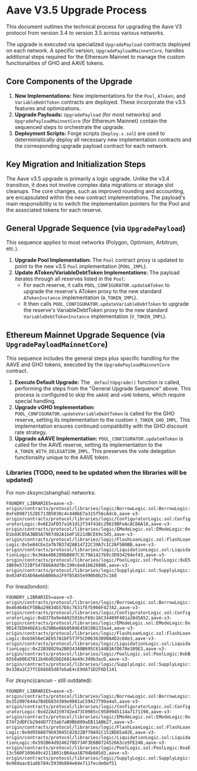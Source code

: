 # Aave V3.5 Upgrade Process

This document outlines the technical process for upgrading the Aave V3 protocol from version 3.4 to version 3.5 across various networks.

The upgrade is executed via specialized `UpgradePayload` contracts deployed on each network. A specific version, `UpgradePayloadMainnetCore`, handles additional steps required for the Ethereum Mainnet to manage the custom functionalities of GHO and AAVE tokens.

## Core Components of the Upgrade

1.  **New Implementations:** New implementations for the `Pool`, `AToken`, and `VariableDebtToken` contracts are deployed. These incorporate the v3.5 features and optimizations.
2.  **Upgrade Payloads:** `UpgradePayload` (for most networks) and `UpgradePayloadMainnetCore` (for Ethereum Mainnet) contain the sequenced steps to orchestrate the upgrade.
3.  **Deployment Scripts:** Forge scripts (`Deploy.s.sol`) are used to deterministically deploy all necessary new implementation contracts and the corresponding upgrade payload contract for each network.

## Key Migration and Initialization Steps

The Aave v3.5 upgrade is primarily a logic upgrade. Unlike the v3.4 transition, it does not involve complex data migrations or storage slot cleanups. The core changes, such as improved rounding and accounting, are encapsulated within the new contract implementations. The payload's main responsibility is to switch the implementation pointers for the Pool and the associated tokens for each reserve.

## General Upgrade Sequence (via `UpgradePayload`)

This sequence applies to most networks (Polygon, Optimism, Arbitrum, etc.).

1.  **Upgrade Pool Implementation:** The `Pool` contract proxy is updated to point to the new v3.5 `Pool` implementation (`POOL_IMPL`).
2.  **Update AToken/VariableDebtToken Implementations:** The payload iterates through all reserves listed in the `Pool`:
    - For each reserve, it calls `POOL_CONFIGURATOR.updateAToken` to upgrade the reserve's AToken proxy to the new standard `ATokenInstance` implementation (`A_TOKEN_IMPL`).
    - It then calls `POOL_CONFIGURATOR.updateVariableDebtToken` to upgrade the reserve's VariableDebtToken proxy to the new standard `VariableDebtTokenInstance` implementation (`V_TOKEN_IMPL`).

## Ethereum Mainnet Upgrade Sequence (via `UpgradePayloadMainnetCore`)

This sequence includes the general steps plus specific handling for the AAVE and GHO tokens, executed by the `UpgradePayloadMainnetCore` contract.

1.  **Execute Default Upgrade:** The `_defaultUpgrade()` function is called, performing the steps from the "General Upgrade Sequence" above. This process is configured to skip the `aAAVE` and `vGHO` tokens, which require special handling.
2.  **Upgrade vGHO Implementation:** `POOL_CONFIGURATOR.updateVariableDebtToken` is called for the GHO reserve, setting its implementation to the custom `V_TOKEN_GHO_IMPL`. This implementation ensures continued compatibility with the GHO discount rate strategy.
3.  **Upgrade aAAVE Implementation:** `POOL_CONFIGURATOR.updateAToken` is called for the AAVE reserve, setting its implementation to the `A_TOKEN_WITH_DELEGATION_IMPL`. This preserves the vote delegation functionality unique to the AAVE token.

### Libraries (TODO, need to be updated when the libraries will be updated)

For non-zksync(shanghai) networks:

`FOUNDRY_LIBRARIES=aave-v3-origin/contracts/protocol/libraries/logic/BorrowLogic.sol:BorrowLogic:0xFeD9871528E713B5038c4c44BbE7a315f56cAdc6,aave-v3-origin/contracts/protocol/libraries/logic/ConfiguratorLogic.sol:ConfiguratorLogic:0x6E2aFD57a161d12f34f416c29619BFeAcAC8AA18,aave-v3-origin/contracts/protocol/libraries/logic/EModeLogic.sol:EModeLogic:0xD1bddC05A3BB5A7907d82A1b4F1E21dBCE69c3d5,aave-v3-origin/contracts/protocol/libraries/logic/FlashLoanLogic.sol:FlashLoanLogic:0x5e84CEe2afb7B37d2AB14722C39A7c1C26F5B0BB,aave-v3-origin/contracts/protocol/libraries/logic/LiquidationLogic.sol:LiquidationLogic:0x36Ae486289bB807C3C79A1427b9c3D934294ef43,aave-v3-origin/contracts/protocol/libraries/logic/PoolLogic.sol:PoolLogic:0xE51B69e5722Bf547866A4d7Bc190c6e81b626806,aave-v3-origin/contracts/protocol/libraries/logic/SupplyLogic.sol:SupplyLogic:0x034Fd14b9Ae6bB066a1F9f85A55e990b0b25c168`

For linea(london):

`FOUNDRY_LIBRARIES=aave-v3-origin/contracts/protocol/libraries/logic/BorrowLogic.sol:BorrowLogic:0x46464bCF5BBa29834b57E6c7631fEfb966F427A2,aave-v3-origin/contracts/protocol/libraries/logic/ConfiguratorLogic.sol:ConfiguratorLogic:0xD379a9e4A925916cF69c16C34409F401a28d5A52,aave-v3-origin/contracts/protocol/libraries/logic/EModeLogic.sol:EModeLogic:0x9D147ED046EA1c629B6e66b0504E45019B133aa4,aave-v3-origin/contracts/protocol/libraries/logic/FlashLoanLogic.sol:FlashLoanLogic:0xb5656eCAE657A1bF5f7F5CD06363090A4D2c68e3,aave-v3-origin/contracts/protocol/libraries/logic/LiquidationLogic.sol:LiquidationLogic:0x22B38029a2B034340B695C6144B3AfD678e109E3,aave-v3-origin/contracts/protocol/libraries/logic/PoolLogic.sol:PoolLogic:0xbB6558a80Ed7811bd6d02bD26814e49c349b3acD,aave-v3-origin/contracts/protocol/libraries/logic/SupplyLogic.sol:SupplyLogic:0x330a2C27fCE66685d87ebaE4cE9dA71D2F6D1141`

For zksync(cancun - still outdated):

`FOUNDRY_LIBRARIES=aave-v3-origin/contracts/protocol/libraries/logic/BorrowLogic.sol:BorrowLogic:0x352007644a7BdE6834309e9881aC59427799a4a5,aave-v3-origin/contracts/protocol/libraries/logic/ConfiguratorLogic.sol:ConfiguratorLogic:0xd22Ad1597d2e473C0985cC9589945114a7171198,aave-v3-origin/contracts/protocol/libraries/logic/EModeLogic.sol:EModeLogic:0xE74f2dDFCb29d4D7733ab7aB9Bb809aEB11ABb27,aave-v3-origin/contracts/protocol/libraries/logic/FlashLoanLogic.sol:FlashLoanLogic:0x9d9568079b93045C82822Bf70A91C151BD65a02E,aave-v3-origin/contracts/protocol/libraries/logic/LiquidationLogic.sol:LiquidationLogic:0x592B64d9246278D734F3E6B872452663ce5FE248,aave-v3-origin/contracts/protocol/libraries/logic/PoolLogic.sol:PoolLogic:0xaE13c560F109649c4211801cB64aa1B794b0A5d3,aave-v3-origin/contracts/protocol/libraries/logic/SupplyLogic.sol:SupplyLogic:0x98daac81a8b784c5930b884e64e711fecde0ef51`

